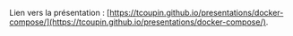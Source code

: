 Lien vers la présentation : [https://tcoupin.github.io/presentations/docker-compose/](https://tcoupin.github.io/presentations/docker-compose/).

<script type="text/javascript">
	window.open("https://tcoupin.github.io/presentations/docker-compose/");
</script>